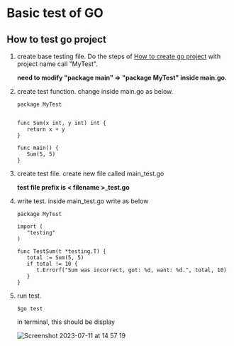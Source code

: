 # Basic test of GO

## How to test go project

1. create base testing file.
   Do the steps of [How to create go project](../Basic/README.md) with project name call "MyTest".

   **need to modify "package main" => "package MyTest" inside main.go.**

2. create test function.
   change inside main.go as below.

   ```
   package MyTest


   func Sum(x int, y int) int {
      return x + y
   }

   func main() {
      Sum(5, 5)
   }
   ```

3. create test file.
   create new file called main_test.go

   **test file prefix is < filename >\_test.go**

4. write test.
   inside main_test.go write as below

   ```
   package MyTest

   import (
      "testing"
   )

   func TestSum(t *testing.T) {
      total := Sum(5, 5)
      if total != 10 {
         t.Errorf("Sum was incorrect, got: %d, want: %d.", total, 10)
      }
   }
   ```

5. run test.

   ```
   $go test
   ```

   in terminal, this should be display

   ![Screenshot 2023-07-11 at 14 57 19](https://github.com/hikaori/Go/assets/23109342/8a71fbd8-97df-45d6-add1-05bcb5399939)
